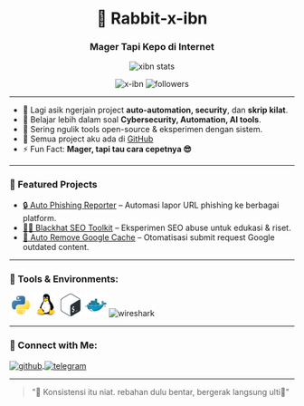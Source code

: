 <h1 align="center">🐰 Rabbit-x-ibn</h1>
<h3 align="center">Mager Tapi Kepo di Internet</h3>

<p align="center">
  <img src="https://github-readme-stats.vercel.app/api?username=xibn&show_icons=true&theme=tokyonight" alt="xibn stats" />
</p>

<p align="center">
  <img src="https://komarev.com/ghpvc/?username=x-ibn&label=Profile%20views&color=0e75b6&style=flat" alt="x-ibn" />
  <img src="https://img.shields.io/github/followers/x-ibn?label=Followers&style=social" alt="followers" />
</p>

---

- 🔭 Lagi asik ngerjain project **auto-automation, security**, dan **skrip kilat**.
- 🌱 Belajar lebih dalam soal **Cybersecurity, Automation, AI tools**.
- 🧠 Sering ngulik tools open-source & eksperimen dengan sistem.
- 📂 Semua project aku ada di [GitHub](https://github.com/x-ibn)
- ⚡ Fun Fact: **Mager, tapi tau cara cepetnya 😎**

---

### 🚀 Featured Projects
- [🔒 Auto Phishing Reporter](https://github.com/x-ibn/phishing-scanner.git) – Automasi lapor URL phishing ke berbagai platform.
- [🕵️‍♂️ Blackhat SEO Toolkit](https://github.com/x-ibn/blackhat-seo-toolkit) – Eksperimen SEO abuse untuk edukasi & riset.
- [🤖 Auto Remove Google Cache](https://github.com/x-ibn/selenium_report_google) – Otomatisasi submit request Google outdated content.

---

### 🧰 Tools & Environments:
<p align="left">
  <img src="https://raw.githubusercontent.com/devicons/devicon/master/icons/python/python-original.svg" alt="python" width="40" height="40"/>
  <img src="https://raw.githubusercontent.com/devicons/devicon/master/icons/linux/linux-original.svg" alt="linux" width="40" height="40"/>
  <img src="https://raw.githubusercontent.com/devicons/devicon/master/icons/bash/bash-original.svg" alt="bash" width="40" height="40"/>
  <img src="https://raw.githubusercontent.com/devicons/devicon/master/icons/docker/docker-original.svg" alt="docker" width="40" height="40"/>
  <img src="https://www.vectorlogo.zone/logos/wireshark/wireshark-icon.svg" alt="wireshark" width="40" height="40"/>
</p>

---

### 🤝 Connect with Me:
<p align="left">
  <a href="https://github.com/x-ibn" target="blank">
    <img align="center" src="https://cdn.jsdelivr.net/npm/simple-icons@v3/icons/github.svg" alt="github" height="30" width="40" />
  </a>
  <a href="https://t.me/kingalkhattab" target="blank">
    <img align="center" src="https://cdn.jsdelivr.net/npm/simple-icons@v3/icons/telegram.svg" alt="telegram" height="30" width="40" />
  </a>
</p>

---

> "📌 Konsistensi itu niat. rebahan dulu bentar, bergerak langsung ulti🐰"
